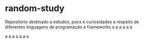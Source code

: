 # random-study
Repositório destinado a estudos, pocs e curiosidades a respeito de diferentes linguagens de programação e frameworks
a
a
a
a
a
a

a
a
a
a
a
a
a
